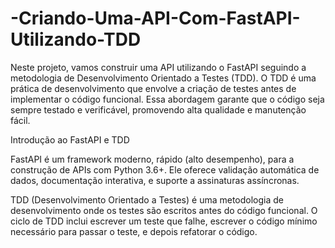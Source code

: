 # -Criando-Uma-API-Com-FastAPI-Utilizando-TDD

Neste projeto, vamos construir uma API utilizando o FastAPI seguindo a metodologia de Desenvolvimento Orientado a Testes (TDD). 
O TDD é uma prática de desenvolvimento que envolve a criação de testes antes de implementar o código funcional. 
Essa abordagem garante que o código seja sempre testado e verificável, promovendo alta qualidade e manutenção fácil.

Introdução ao FastAPI e TDD

FastAPI é um framework moderno, rápido (alto desempenho), para a construção de APIs com Python 3.6+. Ele oferece validação automática de dados, documentação interativa, e suporte a assinaturas assíncronas.

TDD (Desenvolvimento Orientado a Testes) é uma metodologia de desenvolvimento onde os testes são escritos antes do código funcional. O ciclo de TDD inclui escrever um teste que falhe, escrever o código mínimo necessário para passar o teste, e depois refatorar o código.
